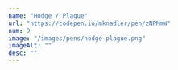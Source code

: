 ```yaml
---
name: "Hodge / Plague"
url: "https://codepen.io/mknadler/pen/zNPMmW"
num: 9
image: "/images/pens/hodge-plague.png"
imageAlt: ""
desc: ""
---
```

